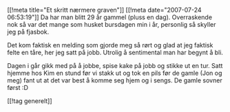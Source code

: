 [[!meta  title="Et skritt nærmere graven"]]
[[!meta  date="2007-07-24 06:53:19"]]
Da har man blitt 29 år gammel (pluss en dag).  Overraskende nok så var det mange som husket bursdagen min i år, personlig så skyller jeg på fjasbok.

Det kom faktisk en melding som gjorde meg så rørt og glad at jeg faktisk felte en tåre, her jeg satt på jobb. Utrolig å sentimental man har begynt å bli.

Dagen i går gikk med på å jobbe, spise kake på jobb og stikke ut en tur. Satt hjemme hos Kim en stund før vi stakk ut og tok en pils før de gamle (Jon og meg) fant ut at det var best å komme seg hjem og i sengs. De gamle sovner først :D

[[!tag  generelt]]